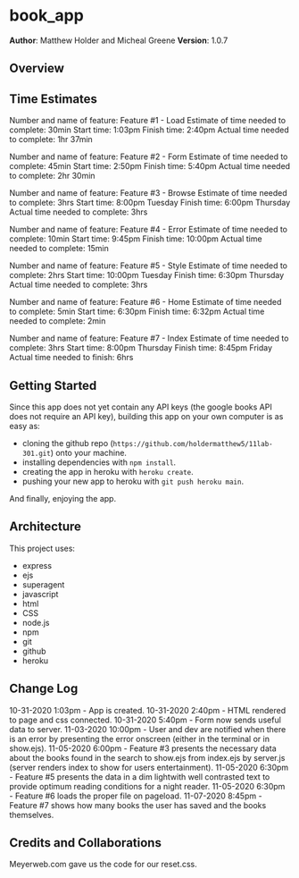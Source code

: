 # book_app

**Author**: Matthew Holder and Micheal Greene
**Version**: 1.0.7

## Overview

## Time Estimates

Number and name of feature: Feature #1 - Load
Estimate of time needed to complete: 30min
Start time: 1:03pm
Finish time: 2:40pm
Actual time needed to complete: 1hr 37min

Number and name of feature: Feature #2 - Form
Estimate of time needed to complete: 45min
Start time: 2:50pm
Finish time: 5:40pm
Actual time needed to complete: 2hr 30min

Number and name of feature: Feature #3 - Browse
Estimate of time needed to complete: 3hrs
Start time: 8:00pm Tuesday
Finish time: 6:00pm Thursday
Actual time needed to complete: 3hrs

Number and name of feature: Feature #4 - Error
Estimate of time needed to complete: 10min
Start time: 9:45pm
Finish time: 10:00pm
Actual time needed to complete: 15min

Number and name of feature: Feature #5 - Style
Estimate of time needed to complete: 2hrs
Start time: 10:00pm Tuesday
Finish time: 6:30pm Thursday
Actual time needed to complete: 3hrs

Number and name of feature: Feature #6 - Home
Estimate of time needed to complete: 5min
Start time: 6:30pm
Finish time: 6:32pm
Actual time needed to complete: 2min

Number and name of feature: Feature #7 - Index
Estimate of time needed to complete: 3hrs
Start time: 8:00pm Thursday
Finish time: 8:45pm Friday
Actual time needed to finish: 6hrs

## Getting Started

Since this app does not yet contain any API keys (the google books API does not require an API key), building this app on your own computer is as easy as:
- cloning the github repo (`https://github.com/holdermatthew5/11lab-301.git`) onto your machine.
- installing dependencies with `npm install`.
- creating the app in heroku with `heroku create`.
- pushing your new app to heroku with `git push heroku main`.

And finally, enjoying the app.

## Architecture

This project uses:
- express
- ejs
- superagent
- javascript
- html
- CSS
- node.js
- npm
- git
- github
- heroku

## Change Log

10-31-2020 1:03pm - App is created.
10-31-2020 2:40pm - HTML rendered to page and css connected.
10-31-2020 5:40pm - Form now sends useful data to server.
11-03-2020 10:00pm - User and dev are notified when there is an error by presenting the error onscreen (either in the terminal or in show.ejs).
11-05-2020 6:00pm - Feature #3 presents the necessary data about the books found in the search to show.ejs from index.ejs by server.js (server renders index to show for users entertainment).
11-05-2020 6:30pm - Feature #5 presents the data in a dim lightwith well contrasted text to provide optimum reading conditions for a night reader.
11-05-2020 6:30pm - Feature #6 loads the proper file on pageload.
11-07-2020 8:45pm - Feature #7 shows how many books the user has saved and the books themselves.

## Credits and Collaborations

Meyerweb.com gave us the code for our reset.css.
